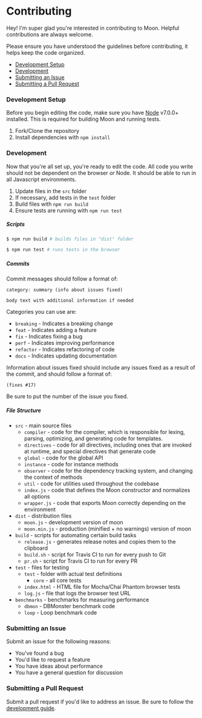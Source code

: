 # Contributing

Hey! I'm super glad you're interested in contributing to Moon. Helpful contributions are always welcome.

Please ensure you have understood the guidelines before contributing, it helps keep the code organized.

* [Development Setup](https://github.com/KingPixil/moon/blob/master/CONTRIBUTING.md#development-setup)
* [Development](https://github.com/KingPixil/moon/blob/master/CONTRIBUTING.md#development)
* [Submitting an Issue](https://github.com/KingPixil/moon/blob/master/CONTRIBUTING.md#submitting-an-issue)
* [Submitting a Pull Request](https://github.com/KingPixil/moon/blob/master/CONTRIBUTING.md#submitting-a-pull-request)

### Development Setup

Before you begin editing the code, make sure you have [Node](https://nodejs.org) v7.0.0+ installed. This is required for building Moon and running tests.

1. Fork/Clone the repository
2. Install dependencies with `npm install`

### Development

Now that you're all set up, you're ready to edit the code. All code you write should not be dependent on the browser *or* Node. It should be able to run in all Javascript environments.

1. Update files in the `src` folder
2. If necessary, add tests in the `test` folder
3. Build files with `npm run build`
4. Ensure tests are running with `npm run test`

##### Scripts

```sh
$ npm run build # builds files in "dist" folder

$ npm run test # runs tests in the browser
```

##### Commits

Commit messages should follow a format of:

```
category: summary (info about issues fixed)

body text with additional information if needed
```

Categories you can use are:

* `breaking` - Indicates a breaking change
* `feat` - Indicates adding a feature
* `fix` - Indicates fixing a bug
* `perf` - Indicates improving performance
* `refactor` - Indicates refactoring of code
* `docs` - Indicates updating documentation

Information about issues fixed should include any issues fixed as a result of the commit, and should follow a format of:

```
(fixes #17)
```

Be sure to put the number of the issue you fixed.

##### File Structure

* `src` - main source files
  * `compiler` - code for the compiler, which is responsible for lexing, parsing, optimizing, and generating code for templates.
  * `directives` - code for all directives, including ones that are invoked at runtime, and special directives that generate code
  * `global` - code for the global API
  * `instance` - code for instance methods
  * `observer` - code for the dependency tracking system, and changing the context of methods
  * `util` - code for utilities used throughout the codebase
  * `index.js` - code that defines the Moon constructor and normalizes all options
  * `wrapper.js` - code that exports Moon correctly depending on the environment
* `dist` - distribution files
  * `moon.js` - development version of moon
  * `moon.min.js` - production (minified + no warnings) version of moon
* `build` - scripts for automating certain build tasks
  * `release.js` - generates release notes and copies them to the clipboard
  * `build.sh` - script for Travis CI to run for every push to Git
  * `pr.sh` - script for Travis CI to run for every PR
* `test` - files for testing
  * `test` - folder with actual test definitions
    * `core` - all core tests
  * `index.html` - HTML file for Mocha/Chai Phantom browser tests
  * `log.js` - file that logs the browser test URL
* `benchmarks` - benchmarks for measuring performance
  * `dbmon` - DBMonster benchmark code
  * `loop` - Loop benchmark code

### Submitting an Issue

Submit an issue for the following reasons:

* You've found a bug
* You'd like to request a feature
* You have ideas about performance
* You have a general question for discussion

### Submitting a Pull Request

Submit a pull request if you'd like to address an issue. Be sure to follow the [development guide](https://github.com/KingPixil/moon/blob/master/CONTRIBUTING.md#development).
